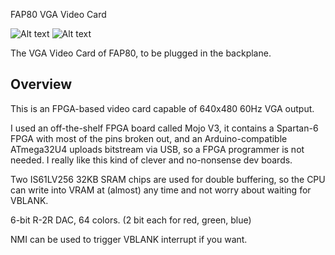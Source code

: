 FAP80 VGA Video Card

![Alt text](http://i.imgur.com/RHG6iHQ.jpg)
![Alt text](http://i.imgur.com/f2OT7do.jpg)

The VGA Video Card of FAP80, to be plugged in the backplane.

## Overview

This is an FPGA-based video card capable of 640x480 60Hz VGA output.

I used an off-the-shelf FPGA board called Mojo V3, it contains a Spartan-6 FPGA with most of the pins broken out, and an Arduino-compatible ATmega32U4 uploads bitstream via USB, so a FPGA programmer is not needed. I really like this kind of clever and no-nonsense dev boards.

Two IS61LV256 32KB SRAM chips are used for double buffering, so the CPU can write into VRAM at (almost) any time and not worry about waiting for VBLANK.

6-bit R-2R DAC, 64 colors. (2 bit each for red, green, blue)

NMI can be used to trigger VBLANK interrupt if you want.

